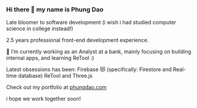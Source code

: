 ### Hi there 👋 my name is Phung Dao

Late bloomer to software development (i wish i had studied computer science in college instead!)

2.5 years professional front-end development experience.

 🌱 I’m currently working as an Analyst at a bank, mainly focusing on building internal apps, and learning ReTool :)
 
 Latest obsessions has been: Firebase 😻 (specifically: Firestore and Real-time database) ReTool and Three.js
 
Check out my portfolio at [phungdao.com](https://phungdao.com)

i hope we work together soon!
